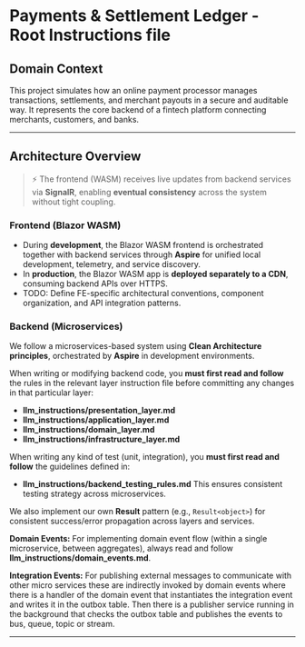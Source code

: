 # Payments & Settlement Ledger - Root Instructions file

## Domain Context

This project simulates how an online payment processor manages transactions, settlements, and merchant payouts in a secure and auditable way. It represents the core backend of a fintech platform connecting merchants, customers, and banks.

---

## Architecture Overview

> ⚡ The frontend (WASM) receives live updates from backend services via **SignalR**, enabling **eventual consistency** across the system without tight coupling.

### Frontend (Blazor WASM)

* During **development**, the Blazor WASM frontend is orchestrated together with backend services through **Aspire** for unified local development, telemetry, and service discovery.
* In **production**, the Blazor WASM app is **deployed separately to a CDN**, consuming backend APIs over HTTPS.
* TODO: Define FE-specific architectural conventions, component organization, and API integration patterns.

### Backend (Microservices)

We follow a microservices-based system using **Clean Architecture principles**, orchestrated by **Aspire** in development environments.

When writing or modifying backend code, you **must first read and follow** the rules in the relevant layer instruction file before committing any changes in that particular layer:

* **llm_instructions/presentation_layer.md**
* **llm_instructions/application_layer.md**
* **llm_instructions/domain_layer.md**
* **llm_instructions/infrastructure_layer.md**

When writing any kind of test (unit, integration), you **must first read and follow** the guidelines defined in:

* **llm_instructions/backend_testing_rules.md** This ensures consistent testing strategy across microservices.

We also implement our own **Result** pattern (e.g., `Result<object>`) for consistent success/error propagation across layers and services.

**Domain Events:** For implementing domain event flow (within a single microservice, between aggregates), always read and follow **llm_instructions/domain_events.md**.

**Integration Events:** For publishing external messages to communicate with other micro services these are indirectly invoked by domain events where there is a handler of the domain event that instantiates the integration event and writes it in the outbox table. Then there is a publisher service running in the background that checks the outbox table and publishes the events to bus, queue, topic or stream.

---

###
